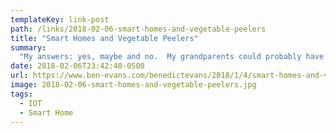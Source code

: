 ```yaml
---
templateKey: link-post
path: /links/2018-02-06-smart-homes-and-vegetable-peelers
title: "Smart Homes and Vegetable Peelers"
summary:
  "My answers: yes, maybe and no.  My grandparents could probably have told you how many electric motors they owned. There were one or two in the car, one in the fridge, one in the vacuum cleaner and so on, and they owned maybe a dozen in total."
date: 2018-02-06T23:42:40-0500
url: https://www.ben-evans.com/benedictevans/2018/1/4/smart-homes-and-vegetable-peelers
image: 2018-02-06-smart-homes-and-vegetable-peelers.jpg
tags:
  - IOT
  - Smart Home
---
```

